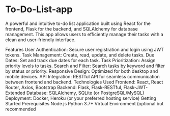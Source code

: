 # To-Do-List-app
A powerful and intuitive to-do list application built using React for the frontend, Flask for the backend, and SQLAlchemy for database management. This app allows users to efficiently manage their tasks with a clean and user-friendly interface.

Features
User Authentication: Secure user registration and login using JWT tokens.
Task Management: Create, read, update, and delete tasks.
Due Dates: Set and track due dates for each task.
Task Prioritization: Assign priority levels to tasks.
Search and Filter: Search tasks by keyword and filter by status or priority.
Responsive Design: Optimized for both desktop and mobile devices.
API Integration: RESTful API for seamless communication between frontend and backend.
Technologies Used
Frontend: React, React Router, Axios, Bootstrap
Backend: Flask, Flask-RESTful, Flask-JWT-Extended
Database: SQLAlchemy, SQLite (or PostgreSQL/MySQL)
Deployment: Docker, Heroku (or your preferred hosting service)
Getting Started
Prerequisites
Node.js
Python 3.7+
Virtual Environment (optional but recommended
 
